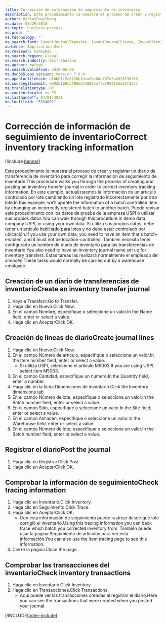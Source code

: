 ```yaml
---
title: Corrección de información de seguimiento de inventario
description: Este procedimiento le muestra el proceso de crear y registrar un diario de transferencia de inventario para corregir la información de seguimiento de inventario.
author: MarkusFogelberg
ms.date: 08/29/2018
ms.topic: business-process
ms.prod: ''
ms.technology: ''
ms.search.form: InventJournalTransfer, InventJournalCreate, InventItemIdLookupSimple, InventBatchIdLookup, InventLocationIdLookup, InventDimTracking, InventTrans
audience: Application User
ms.reviewer: kamaybac
ms.search.region: Global
ms.search.industry: Distribution
ms.author: mafoge
ms.search.validFrom: 2016-06-30
ms.dyn365.ops.version: Version 7.0.0
ms.openlocfilehash: d7bbb1f2e6128b1dea2be8dc737d5ae526195f08
ms.sourcegitcommit: 0e8db169c3f90bd750826af76709ef5d621fd377
ms.translationtype: HT
ms.contentlocale: es-ES
ms.lasthandoff: 04/01/2021
ms.locfileid: "5834082"
---
```

# <a name="correct-inventory-tracking-information"></a><span data-ttu-id="7ac95-103">Corrección de información de seguimiento de inventario</span><span class="sxs-lookup"><span data-stu-id="7ac95-103">Correct inventory tracking information</span></span>

[!include [banner](../../includes/banner.md)]

<span data-ttu-id="7ac95-104">Este procedimiento le muestra el proceso de crear y registrar un diario de transferencia de inventario para corregir la información de seguimiento de inventario.</span><span class="sxs-lookup"><span data-stu-id="7ac95-104">This procedure walks you through the process of creating and posting an inventory transfer journal in order to correct inventory tracking information.</span></span> <span data-ttu-id="7ac95-105">En este ejemplo, actualizaremos la información de un artículo controlado por lote cambiando un lote registrado incorrectamente por otro lote.</span><span class="sxs-lookup"><span data-stu-id="7ac95-105">In this example, we'll update the information of a batch controlled item by changing an incorrectly registered batch to another batch.</span></span> <span data-ttu-id="7ac95-106">Puede revisar este procedimiento con los datos de prueba de la empresa USPI o utilizar sus propios datos.</span><span class="sxs-lookup"><span data-stu-id="7ac95-106">You can walk through this procedure in demo data company USPI, or using your own data.</span></span> <span data-ttu-id="7ac95-107">Si utiliza sus propios datos, debe tener un artículo habilitado para lotes y no debe estar controlado por ubicación.</span><span class="sxs-lookup"><span data-stu-id="7ac95-107">If you use your own data, you need to have an item that's batch-enabled, and it must not be location-controlled.</span></span> <span data-ttu-id="7ac95-108">También necesita tener configurado un nombre de diario de inventario para las transferencias de inventario.</span><span class="sxs-lookup"><span data-stu-id="7ac95-108">You also need to have an inventory journal name set up for inventory transfers.</span></span> <span data-ttu-id="7ac95-109">Estas tareas las realizará normalmente el empleado del almacén.</span><span class="sxs-lookup"><span data-stu-id="7ac95-109">These tasks would normally be carried out by a warehouse employee.</span></span>


## <a name="create-an-inventory-transfer-journal"></a><span data-ttu-id="7ac95-110">Creación de un diario de transferencias de inventario</span><span class="sxs-lookup"><span data-stu-id="7ac95-110">Create an inventory transfer journal</span></span>
1. <span data-ttu-id="7ac95-111">Vaya a Transferir.</span><span class="sxs-lookup"><span data-stu-id="7ac95-111">Go to Transfer.</span></span>
2. <span data-ttu-id="7ac95-112">Haga clic en Nuevo.</span><span class="sxs-lookup"><span data-stu-id="7ac95-112">Click New.</span></span>
3. <span data-ttu-id="7ac95-113">En el campo Nombre, especifique o seleccione un valor.</span><span class="sxs-lookup"><span data-stu-id="7ac95-113">In the Name field, enter or select a value.</span></span>
4. <span data-ttu-id="7ac95-114">Haga clic en Aceptar</span><span class="sxs-lookup"><span data-stu-id="7ac95-114">Click OK.</span></span>

## <a name="create-journal-lines"></a><span data-ttu-id="7ac95-115">Creación de líneas de diario</span><span class="sxs-lookup"><span data-stu-id="7ac95-115">Create journal lines</span></span>
1. <span data-ttu-id="7ac95-116">Haga clic en Nuevo.</span><span class="sxs-lookup"><span data-stu-id="7ac95-116">Click New.</span></span>
2. <span data-ttu-id="7ac95-117">En el campo Número de artículo, especifique o seleccione un valor.</span><span class="sxs-lookup"><span data-stu-id="7ac95-117">In the Item number field, enter or select a value.</span></span>
    * <span data-ttu-id="7ac95-118">Si utiliza USPI, seleccione el artículo M5003.</span><span class="sxs-lookup"><span data-stu-id="7ac95-118">If you are using USPI, select item M5003.</span></span>  
3. <span data-ttu-id="7ac95-119">En el campo Cantidad, especifique un número.</span><span class="sxs-lookup"><span data-stu-id="7ac95-119">In the Quantity field, enter a number.</span></span>
4. <span data-ttu-id="7ac95-120">Haga clic en la ficha Dimensiones de inventario.</span><span class="sxs-lookup"><span data-stu-id="7ac95-120">Click the Inventory dimensions tab.</span></span>
5. <span data-ttu-id="7ac95-121">En el campo Número de lote, especifique o seleccione un valor.</span><span class="sxs-lookup"><span data-stu-id="7ac95-121">In the Batch number field, enter or select a value.</span></span>
6. <span data-ttu-id="7ac95-122">En el campo Sitio, especifique o seleccione un valor.</span><span class="sxs-lookup"><span data-stu-id="7ac95-122">In the Site field, enter or select a value.</span></span>
7. <span data-ttu-id="7ac95-123">En el campo Almacén, especifique o seleccione un valor.</span><span class="sxs-lookup"><span data-stu-id="7ac95-123">In the Warehouse field, enter or select a value.</span></span>
8. <span data-ttu-id="7ac95-124">En el campo Número de lote, especifique o seleccione un valor.</span><span class="sxs-lookup"><span data-stu-id="7ac95-124">In the Batch number field, enter or select a value.</span></span>

## <a name="post-the-journal"></a><span data-ttu-id="7ac95-125">Registrar el diario</span><span class="sxs-lookup"><span data-stu-id="7ac95-125">Post the journal</span></span>
1. <span data-ttu-id="7ac95-126">Haga clic en Registrar.</span><span class="sxs-lookup"><span data-stu-id="7ac95-126">Click Post.</span></span>
2. <span data-ttu-id="7ac95-127">Haga clic en Aceptar</span><span class="sxs-lookup"><span data-stu-id="7ac95-127">Click OK.</span></span>

## <a name="check-tracing-information"></a><span data-ttu-id="7ac95-128">Comprobar la información de seguimiento</span><span class="sxs-lookup"><span data-stu-id="7ac95-128">Check tracing information</span></span>
1. <span data-ttu-id="7ac95-129">Haga clic en Inventario.</span><span class="sxs-lookup"><span data-stu-id="7ac95-129">Click Inventory.</span></span>
2. <span data-ttu-id="7ac95-130">Haga clic en Seguimiento.</span><span class="sxs-lookup"><span data-stu-id="7ac95-130">Click Trace.</span></span>
3. <span data-ttu-id="7ac95-131">Haga clic en Aceptar</span><span class="sxs-lookup"><span data-stu-id="7ac95-131">Click OK.</span></span>
    * <span data-ttu-id="7ac95-132">Con esta información de seguimiento puede rastrear desde qué lote corrigió el inventario.</span><span class="sxs-lookup"><span data-stu-id="7ac95-132">Using this tracing information you can back trace which batch you corrected inventory from.</span></span>  <span data-ttu-id="7ac95-133">También puede usar la página Seguimiento de artículos para ver esta información.</span><span class="sxs-lookup"><span data-stu-id="7ac95-133">You can also use the Item tracing page to see this information.</span></span>  
4. <span data-ttu-id="7ac95-134">Cierre la página.</span><span class="sxs-lookup"><span data-stu-id="7ac95-134">Close the page.</span></span>

## <a name="check-inventory-transactions"></a><span data-ttu-id="7ac95-135">Comprobar las transacciones del inventario</span><span class="sxs-lookup"><span data-stu-id="7ac95-135">Check inventory transactions</span></span>
1. <span data-ttu-id="7ac95-136">Haga clic en Inventario.</span><span class="sxs-lookup"><span data-stu-id="7ac95-136">Click Inventory.</span></span>
2. <span data-ttu-id="7ac95-137">Haga clic en Transacciones.</span><span class="sxs-lookup"><span data-stu-id="7ac95-137">Click Transactions.</span></span>
    * <span data-ttu-id="7ac95-138">Aquí puede ver las transacciones creadas al registrar el diario.</span><span class="sxs-lookup"><span data-stu-id="7ac95-138">Here you can see the transactions that were created when you posted your journal.</span></span>   



[!INCLUDE[footer-include](../../../includes/footer-banner.md)]